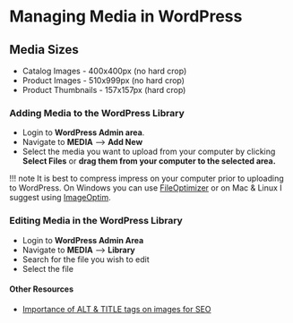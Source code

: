 # Managing Media in WordPress

## Media Sizes

* Catalog Images - 400x400px (no hard crop)
* Product Images - 510x999px (no hard crop)
* Product Thumbnails - 157x157px (hard crop)


### Adding Media to the WordPress Library

* Login to **WordPress Admin area**.
* Navigate to **MEDIA** --> **Add New**
* Select the media you want to upload from your computer by clicking **Select Files** or **drag them from your computer to the selected area.**

!!! note
 	It is best to compress impress on your computer prior to uploading to WordPress. On Windows you can use [FileOptimizer](https://nikkhokkho.sourceforge.io/static.php?page=FileOptimizer) or on Mac & Linux I suggest using [ImageOptim](https://imageoptim.com/mac). 


### Editing Media in the WordPress Library

* Login to **WordPress Admin Area**
* Navigate to **MEDIA** --> **Library**
* Search for the file you wish to edit 
* Select the file




#### Other Resources

* [Importance of ALT & TITLE tags on images for SEO](https://www.siteground.com/tutorials/wordpress/seo/)
